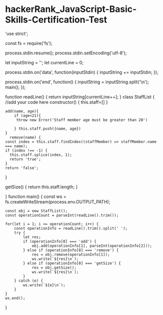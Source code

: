 # hackerRank_JavaScript-Basic-Skills-Certification-Test









'use strict';

const fs = require('fs');

process.stdin.resume();
process.stdin.setEncoding('utf-8');

let inputString = '';
let currentLine = 0;

process.stdin.on('data', function(inputStdin) {
  inputString += inputStdin;
});

process.stdin.on('end', function() {
  inputString = inputString.split('\n');
  main();
});

function readLine() {
  return inputString[currentLine++];
}
class StaffList {
    //add your code here
    constructor() {
        this.staff=[]
    }
    
    add(name, age){
        if (age<21){
         throw new Error('Staff member age must be greater than 20')
          
        } this.staff.push({name, age}) 
    }
      remove(name) {
    const index = this.staff.findIndex((staffMember) => staffMember.name === name);
    if (index !== -1) {
      this.staff.splice(index, 1);
      return 'true';
    }
    return 'false';
  }

  getSize() {
    return this.staff.length;
  }
    
    
}
function main() {
    const ws = fs.createWriteStream(process.env.OUTPUT_PATH);
    
    const obj = new StaffList();
    const operationCount = parseInt(readLine().trim());
    
    for(let i = 1; i <= operationCount; i++) {
        const operationInfo = readLine().trim().split(' ');
        try {
            let res;
            if (operationInfo[0] === 'add') {
                obj.add(operationInfo[1], parseInt(operationInfo[2]));
            } else if (operationInfo[0] === 'remove') {
                res = obj.remove(operationInfo[1]);
                ws.write(`${res}\n`);
            } else if (operationInfo[0] === 'getSize') {
                res = obj.getSize();
                ws.write(`${res}\n`);
            }
        } catch (e) {
            ws.write(`${e}\n`);
        }
    }
    ws.end();
}
